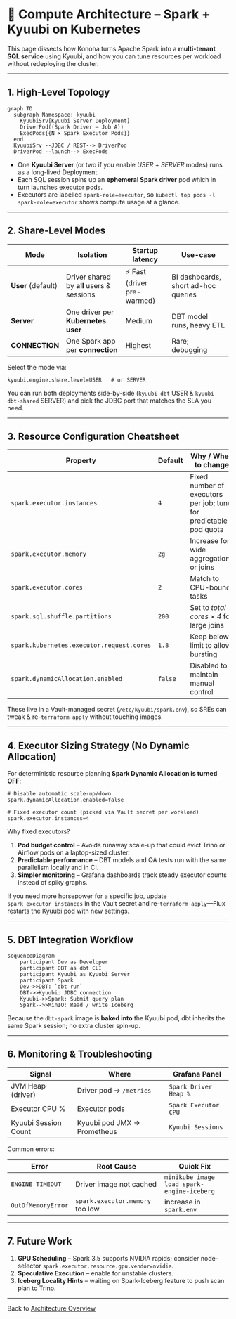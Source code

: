 # 🐉 Compute Architecture – Spark + Kyuubi on Kubernetes

This page dissects how Konoha turns Apache Spark into a **multi-tenant SQL service** using Kyuubi, and how you can tune resources per workload without redeploying the cluster.

---

## 1. High-Level Topology

```mermaid
graph TD
  subgraph Namespace: kyuubi
    KyuubiSrv[Kyuubi Server Deployment]
    DriverPod((Spark Driver — Job A))
    ExecPods{{N × Spark Executor Pods}}
  end
  KyuubiSrv --JDBC / REST--> DriverPod
  DriverPod --launch--> ExecPods
```

* One **Kyuubi Server** (or two if you enable *USER* + *SERVER* modes) runs as a long-lived Deployment.
* Each SQL session spins up an **ephemeral Spark driver** pod which in turn launches executor pods.
* Executors are labelled `spark-role=executor`, so `kubectl top pods -l spark-role=executor` shows compute usage at a glance.

---

## 2. Share-Level Modes

| Mode | Isolation | Startup latency | Use-case |
|------|-----------|-----------------|----------|
| **User** (default) | Driver shared by **all** users & sessions | ⚡ Fast (driver pre-warmed) | BI dashboards, short ad-hoc queries |
| **Server**  | One driver per **Kubernetes user** | Medium | DBT model runs, heavy ETL |
| **CONNECTION** | One Spark app per **connection** | Highest | Rare; debugging

Select the mode via:
```properties
kyuubi.engine.share.level=USER   # or SERVER
```

You can run both deployments side-by-side (`kyuubi-dbt` USER & `kyuubi-dbt-shared` SERVER) and pick the JDBC port that matches the SLA you need.

---

## 3. Resource Configuration Cheatsheet

| Property | Default | Why / When to change |
|----------|---------|----------------------|
| `spark.executor.instances` | `4` | Fixed number of executors per job; tune for predictable pod quota |
| `spark.executor.memory` | `2g` | Increase for wide aggregations or joins |
| `spark.executor.cores` | `2` | Match to CPU-bound tasks |
| `spark.sql.shuffle.partitions` | `200` | Set to *total cores × 4* for large joins |
| `spark.kubernetes.executor.request.cores` | `1.8` | Keep below limit to allow bursting |
| `spark.dynamicAllocation.enabled` | `false` | Disabled to maintain manual control |

These live in a Vault-managed secret (`/etc/kyuubi/spark.env`), so SREs can tweak & re-`terraform apply` without touching images.

---

## 4. Executor Sizing Strategy (No Dynamic Allocation)

For deterministic resource planning **Spark Dynamic Allocation is turned OFF**:

```properties
# Disable automatic scale-up/down
spark.dynamicAllocation.enabled=false

# Fixed executor count (picked via Vault secret per workload)
spark.executor.instances=4
```

Why fixed executors?

1. **Pod budget control** – Avoids runaway scale-up that could evict Trino or Airflow pods on a laptop-sized cluster.
2. **Predictable performance** – DBT models and QA tests run with the same parallelism locally and in CI.
3. **Simpler monitoring** – Grafana dashboards track steady executor counts instead of spiky graphs.

If you need more horsepower for a specific job, update `spark_executor_instances` in the Vault secret and re-`terraform apply`—Flux restarts the Kyuubi pod with new settings.

---

## 5. DBT Integration Workflow

```mermaid
sequenceDiagram
    participant Dev as Developer
    participant DBT as dbt CLI
    participant Kyuubi as Kyuubi Server
    participant Spark
    Dev->>DBT: `dbt run`
    DBT->>Kyuubi: JDBC connection
    Kyuubi->>Spark: Submit query plan
    Spark-->>MinIO: Read / write Iceberg
```

Because the `dbt-spark` image is **baked into** the Kyuubi pod, dbt inherits the same Spark session; no extra cluster spin-up.

---

## 6. Monitoring & Troubleshooting

| Signal | Where | Grafana Panel |
|--------|-------|---------------|
| JVM Heap (driver) | Driver pod → `/metrics` | `Spark Driver Heap %` |
| Executor CPU % | Executor pods | `Spark Executor CPU` |
| Kyuubi Session Count | Kyuubi pod JMX → Prometheus | `Kyuubi Sessions` |

Common errors:

| Error | Root Cause | Quick Fix |
|-------|-----------|-----------|
| `ENGINE_TIMEOUT` | Driver image not cached | `minikube image load spark-engine-iceberg` |
| `OutOfMemoryError` | `spark.executor.memory` too low | increase in `spark.env` |

---

## 7. Future Work

1. **GPU Scheduling** – Spark 3.5 supports NVIDIA rapids; consider node-selector `spark.executor.resource.gpu.vendor=nvidia`.
2. **Speculative Execution** – enable for unstable clusters.
3. **Iceberg Locality Hints** – waiting on Spark-Iceberg feature to push scan plan to Trino.

---

Back to [Architecture Overview](overview.md) 
